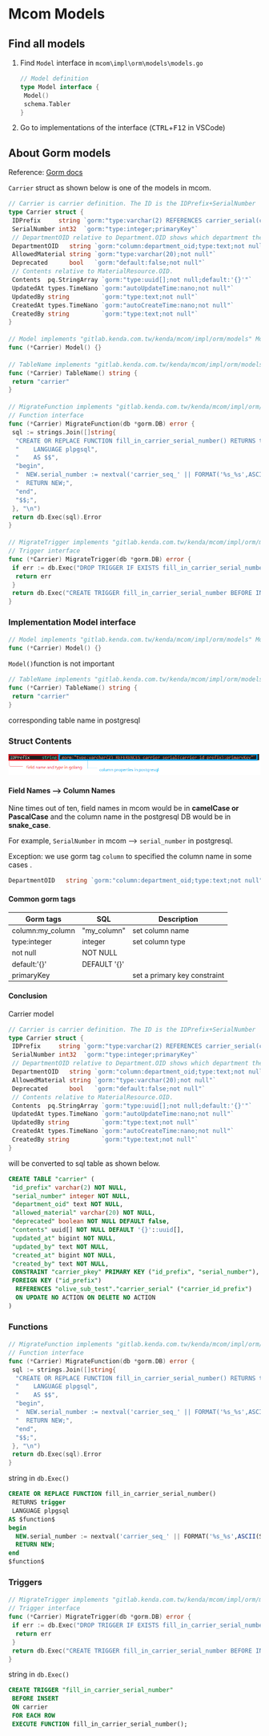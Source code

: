 # Mcom Models

## Find all models

1. Find `Model` interface in `mcom\impl\orm\models\models.go`

   ```go
   // Model definition
   type Model interface {
    Model()
    schema.Tabler
   }
   ```

2. Go to implementations of the interface (<kbd>CTRL</kbd>+<kbd>F12</kbd> in VSCode)

## About Gorm models

Reference: [Gorm docs](https://gorm.io/docs/models.html)

`Carrier` struct as shown below is one of the models in mcom.

```go
// Carrier is carrier definition. The ID is the IDPrefix+SerialNumber
type Carrier struct {
 IDPrefix     string `gorm:"type:varchar(2) REFERENCES carrier_serial(carrier_id_prefix);primaryKey"`
 SerialNumber int32  `gorm:"type:integer;primaryKey"`
 // DepartmentOID relative to Department.OID shows which department the carrier belongs to.
 DepartmentOID   string `gorm:"column:department_oid;type:text;not null"`
 AllowedMaterial string `gorm:"type:varchar(20);not null"`
 Deprecated      bool   `gorm:"default:false;not null"`
 // Contents relative to MaterialResource.OID.
 Contents  pq.StringArray `gorm:"type:uuid[];not null;default:'{}'"`
 UpdatedAt types.TimeNano `gorm:"autoUpdateTime:nano;not null"`
 UpdatedBy string         `gorm:"type:text;not null"`
 CreatedAt types.TimeNano `gorm:"autoCreateTime:nano;not null"`
 CreatedBy string         `gorm:"type:text;not null"`
}

// Model implements "gitlab.kenda.com.tw/kenda/mcom/impl/orm/models" Model interface
func (*Carrier) Model() {}

// TableName implements "gitlab.kenda.com.tw/kenda/mcom/impl/orm/models" Model interface
func (*Carrier) TableName() string {
 return "carrier"
}

// MigrateFunction implements "gitlab.kenda.com.tw/kenda/mcom/impl/orm/models"
// Function interface
func (*Carrier) MigrateFunction(db *gorm.DB) error {
 sql := strings.Join([]string{
  "CREATE OR REPLACE FUNCTION fill_in_carrier_serial_number() RETURNS trigger",
  "    LANGUAGE plpgsql",
  "    AS $$",
  "begin",
  "  NEW.serial_number := nextval('carrier_seq_' || FORMAT('%s_%s',ASCII(SUBSTRING(NEW.id_prefix,1,1)),ASCII(SUBSTRING(NEW.id_prefix,2,2))));",
  "  RETURN NEW;",
  "end",
  "$$;",
 }, "\n")
 return db.Exec(sql).Error
}

// MigrateTrigger implements "gitlab.kenda.com.tw/kenda/mcom/impl/orm/models"
// Trigger interface
func (*Carrier) MigrateTrigger(db *gorm.DB) error {
 if err := db.Exec("DROP TRIGGER IF EXISTS fill_in_carrier_serial_number on carrier;").Error; err != nil {
  return err
 }
 return db.Exec("CREATE TRIGGER fill_in_carrier_serial_number BEFORE INSERT ON carrier FOR EACH ROW EXECUTE PROCEDURE fill_in_carrier_serial_number();").Error
}
```

### Implementation Model interface

```go
// Model implements "gitlab.kenda.com.tw/kenda/mcom/impl/orm/models" Model interface
func (*Carrier) Model() {}
```

`Model()`function is not important

```go
// TableName implements "gitlab.kenda.com.tw/kenda/mcom/impl/orm/models" Model interface
func (*Carrier) TableName() string {
 return "carrier"
}
```

corresponding table name in postgresql

### Struct Contents

![struct_field](./images/mcom_models_00.png)

#### Field Names --> Column Names

Nine times out of ten, field names in mcom would be in **camelCase or PascalCase** and the column name in the postgresql DB would be in **snake_case**.

For example, `SerialNumber` in mcom  --> `serial_number` in postgresql.

Exception: we use gorm tag `column` to specified the column name in some cases .

```go
DepartmentOID   string `gorm:"column:department_oid;type:text;not null"` // the column name will be "department_oid"
```

#### Common gorm tags

| Gorm tags        | SQL          | Description                  |
| ---------------- | ------------ | ---------------------------- |
| column:my_column | "my_column"  | set column name              |
| type:integer     | integer      | set column type              |
| not null         | NOT NULL     |                              |
| default:'{}'     | DEFAULT '{}' |                              |
| primaryKey       |              | set a primary key constraint |

#### Conclusion

Carrier model

```go
// Carrier is carrier definition. The ID is the IDPrefix+SerialNumber
type Carrier struct {
 IDPrefix     string `gorm:"type:varchar(2) REFERENCES carrier_serial(carrier_id_prefix);primaryKey"`
 SerialNumber int32  `gorm:"type:integer;primaryKey"`
 // DepartmentOID relative to Department.OID shows which department the carrier belongs to.
 DepartmentOID   string `gorm:"column:department_oid;type:text;not null"`
 AllowedMaterial string `gorm:"type:varchar(20);not null"`
 Deprecated      bool   `gorm:"default:false;not null"`
 // Contents relative to MaterialResource.OID.
 Contents  pq.StringArray `gorm:"type:uuid[];not null;default:'{}'"`
 UpdatedAt types.TimeNano `gorm:"autoUpdateTime:nano;not null"`
 UpdatedBy string         `gorm:"type:text;not null"`
 CreatedAt types.TimeNano `gorm:"autoCreateTime:nano;not null"`
 CreatedBy string         `gorm:"type:text;not null"`
}
```

will be converted to sql table as shown below.

```sql
CREATE TABLE "carrier" (
 "id_prefix" varchar(2) NOT NULL, 
 "serial_number" integer NOT NULL, 
 "department_oid" text NOT NULL, 
 "allowed_material" varchar(20) NOT NULL, 
 "deprecated" boolean NOT NULL DEFAULT false, 
 "contents" uuid[] NOT NULL DEFAULT '{}'::uuid[], 
 "updated_at" bigint NOT NULL, 
 "updated_by" text NOT NULL, 
 "created_at" bigint NOT NULL, 
 "created_by" text NOT NULL,
 CONSTRAINT "carrier_pkey" PRIMARY KEY ("id_prefix", "serial_number"), 
 FOREIGN KEY ("id_prefix")
  REFERENCES "olive_sub_test"."carrier_serial" ("carrier_id_prefix")
  ON UPDATE NO ACTION ON DELETE NO ACTION
)
```

### Functions

```go
// MigrateFunction implements "gitlab.kenda.com.tw/kenda/mcom/impl/orm/models"
// Function interface
func (*Carrier) MigrateFunction(db *gorm.DB) error {
 sql := strings.Join([]string{
  "CREATE OR REPLACE FUNCTION fill_in_carrier_serial_number() RETURNS trigger",
  "    LANGUAGE plpgsql",
  "    AS $$",
  "begin",
  "  NEW.serial_number := nextval('carrier_seq_' || FORMAT('%s_%s',ASCII(SUBSTRING(NEW.id_prefix,1,1)),ASCII(SUBSTRING(NEW.id_prefix,2,2))));",
  "  RETURN NEW;",
  "end",
  "$$;",
 }, "\n")
 return db.Exec(sql).Error
}
```

string in `db.Exec()`

```sql
CREATE OR REPLACE FUNCTION fill_in_carrier_serial_number()
 RETURNS trigger
 LANGUAGE plpgsql
AS $function$
begin
  NEW.serial_number := nextval('carrier_seq_' || FORMAT('%s_%s',ASCII(SUBSTRING(NEW.id_prefix,1,1)),ASCII(SUBSTRING(NEW.id_prefix,2,2))));
  RETURN NEW;
end
$function$
```

### Triggers

```go
// MigrateTrigger implements "gitlab.kenda.com.tw/kenda/mcom/impl/orm/models"
// Trigger interface
func (*Carrier) MigrateTrigger(db *gorm.DB) error {
 if err := db.Exec("DROP TRIGGER IF EXISTS fill_in_carrier_serial_number on carrier;").Error; err != nil {
  return err
 }
 return db.Exec("CREATE TRIGGER fill_in_carrier_serial_number BEFORE INSERT ON carrier FOR EACH ROW EXECUTE PROCEDURE fill_in_carrier_serial_number();").Error
}
```

string in `db.Exec()`

```sql
CREATE TRIGGER "fill_in_carrier_serial_number"
 BEFORE INSERT
 ON carrier
 FOR EACH ROW
 EXECUTE FUNCTION fill_in_carrier_serial_number();
```
